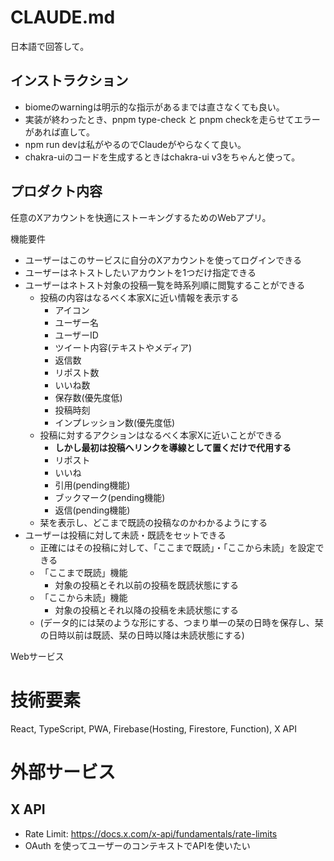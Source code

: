 # CLAUDE.md

日本語で回答して。

## インストラクション

- biomeのwarningは明示的な指示があるまでは直さなくても良い。
- 実装が終わったとき、pnpm type-check と pnpm checkを走らせてエラーがあれば直して。
- npm run devは私がやるのでClaudeがやらなくて良い。
- chakra-uiのコードを生成するときはchakra-ui v3をちゃんと使って。

## プロダクト内容

任意のXアカウントを快適にストーキングするためのWebアプリ。

機能要件

- ユーザーはこのサービスに自分のXアカウントを使ってログインできる
- ユーザーはネトストしたいアカウントを1つだけ指定できる
- ユーザーはネトスト対象の投稿一覧を時系列順に閲覧することができる
  - 投稿の内容はなるべく本家Xに近い情報を表示する
    - アイコン
    - ユーザー名
    - ユーザーID
    - ツイート内容(テキストやメディア)
    - 返信数
    - リポスト数
    - いいね数
    - 保存数(優先度低)
    - 投稿時刻
    - インプレッション数(優先度低)
  - 投稿に対するアクションはなるべく本家Xに近いことができる
    - **しかし最初は投稿へリンクを導線として置くだけで代用する**
    - リポスト
    - いいね
    - 引用(pending機能)
    - ブックマーク(pending機能)
    - 返信(pending機能)
  - 栞を表示し、どこまで既読の投稿なのかわかるようにする
- ユーザーは投稿に対して未読・既読をセットできる
  - 正確にはその投稿に対して、「ここまで既読」・「ここから未読」を設定できる
  - 「ここまで既読」機能
    - 対象の投稿とそれ以前の投稿を既読状態にする
  - 「ここから未読」機能 
    - 対象の投稿とそれ以降の投稿を未読状態にする
  - (データ的には栞のような形にする、つまり単一の栞の日時を保存し、栞の日時以前は既読、栞の日時以降は未読状態にする)

Webサービス

# 技術要素 

React, TypeScript, PWA, Firebase(Hosting, Firestore, Function),  X API

# 外部サービス

## X API

- Rate Limit: https://docs.x.com/x-api/fundamentals/rate-limits
- OAuth を使ってユーザーのコンテキストでAPIを使いたい
